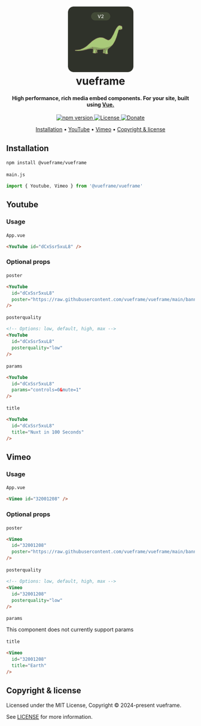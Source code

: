 
<h1 align="center">
  <br>
  <a href="https://github.com/vueframe/vueframe"><img src="https://raw.githubusercontent.com/vueframe/vueframe/refs/heads/main/icon/dino.png" alt="vueframe" width="175"></a>
  <br>
  vueframe
  <br>
</h1>

<h4 align="center">High performance, rich media embed components. For your site, built using <a href="https://vuejs.org/" target="_blank">Vue.</a></h4>

<p align="center">
    <a href="https://www.npmjs.com/package/@vueframe/vueframe">
        <img src="https://img.shields.io/npm/v/@vueframe/vueframe.svg?color=6a7e4c&style=flat" alt="npm version">
    </a>
    <a href="https://github.com/vueframe/vueframe/blob/main/LICENSE">
        <img src="https://img.shields.io/badge/license-MIT-6a7e4c?style=flat" alt="License">
    </a>
    <a href="https://ko-fi.com/brick_wall">
        <img src="https://img.shields.io/badge/$-donate-6a7e4c.svg?style=flat" alt="Donate">
    </a>
</p>

<p align="center">
  <!-- <a href="#Features">Features</a> • -->
  <a href="#installation">Installation</a> •
  <a href="#youtube">YouTube</a> •
  <a href="#vimeo">Vimeo</a> •
  <a href="#copyright--license">Copyright & license</a>
</p>

<!-- ## Features

- 🎯 Simple, zero-config setup
- 🎬 Support for YouTube, Vimeo e.t.c
- 🚀 Vue 3 compatible
- ⚡ Superfast and Lightweight
- 🔄 Customizable Props -->

## Installation

```bash
npm install @vueframe/vueframe
```

``main.js``

```js
import { Youtube, Vimeo } from '@vueframe/vueframe'
```

## Youtube

### Usage

``App.vue``

```html
<YouTube id="dCxSsr5xuL8" />
```

### Optional props

``poster``

```html
<YouTube
  id="dCxSsr5xuL8"
  poster="https://raw.githubusercontent.com/vueframe/vueframe/main/banner/banner.png"
/>
```

``posterquality``

```html
<!-- Options: low, default, high, max -->
<YouTube
  id="dCxSsr5xuL8"
  posterquality="low"
/>
```

``params``

```html
<YouTube
  id="dCxSsr5xuL8"
  params="controls=0&mute=1"
/>
```

``title``

```html
<YouTube
  id="dCxSsr5xuL8"
  title="Nuxt in 100 Seconds"
/>
```

## Vimeo

### Usage

``App.vue``

```html
<Vimeo id="32001208" />
```

### Optional props

``poster``

```html
<Vimeo
  id="32001208"
  poster="https://raw.githubusercontent.com/vueframe/vueframe/main/banner/banner.png"
/>
```

``posterquality``

```html
<!-- Options: low, default, high, max -->
<Vimeo
  id="32001208"
  posterquality="low"
/>
```

``params``

This component does not currently support params

``title``

```html
<Vimeo
  id="32001208"
  title="Earth"
/>
```

## Copyright & license

Licensed under the MIT License, Copyright © 2024-present vueframe.

See [LICENSE](https://github.com/vueframe/vueframe/blob/main/LICENSE) for more information.